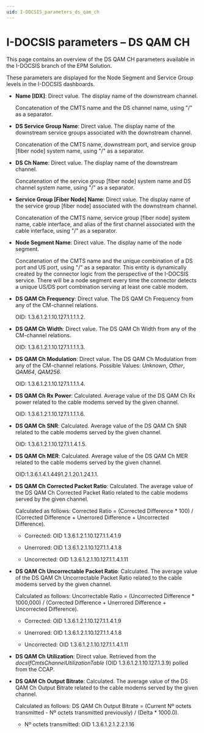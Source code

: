 ```yaml
---
uid: I-DOCSIS_parameters_ds_qam_ch
---
```


# I-DOCSIS parameters – DS QAM CH

This page contains an overview of the DS QAM CH parameters available in the I-DOCSIS branch of the EPM Solution.

These parameters are displayed for the Node Segment and Service Group levels in the I-DOCSIS dashboards.

- **Name \[IDX]**: Direct value. The display name of the downstream channel.

  Concatenation of the CMTS name and the DS channel name, using "/" as a separator.

- **DS Service Group Name**: Direct value. The display name of the downstream service groups associated with the downstream channel.

  Concatenation of the CMTS name, downstream port, and service group \[fiber node] system name, using "/" as a separator.

- **DS Ch Name**: Direct value. The display name of the downstream channel.

  Concatenation of the service group \[fiber node] system name and DS channel system name, using "/" as a separator.

- **Service Group \[Fiber Node] Name**: Direct value. The display name of the service group \[fiber node] associated with the downstream channel.

  Concatenation of the CMTS name, service group \[fiber node] system name, cable interface, and alias of the first channel associated with the cable interface, using "/" as a separator.

- **Node Segment Name**: Direct value. The display name of the node segment.

  Concatenation of the CMTS name and the unique combination of a DS port and US port, using "/" as a separator. This entity is dynamically created by the connector logic from the perspective of the I-DOCSIS service. There will be a node segment every time the connector detects a unique US/DS port combination serving at least one cable modem.

- **DS QAM Ch Frequency**: Direct value. The DS QAM Ch Frequency from any of the CM-channel relations.

  OID: 1.3.6.1.2.1.10.127.1.1.1.1.2.

- **DS QAM Ch Width**: Direct value. The DS QAM Ch Width from any of the CM-channel relations.

  OID: 1.3.6.1.2.1.10.127.1.1.1.1.3.

- **DS QAM Ch Modulation**: Direct value. The DS QAM Ch Modulation from any of the CM-channel relations. Possible Values: *Unknown*, *Other*, *QAM64*, *QAM256*.

  OID: 1.3.6.1.2.1.10.127.1.1.1.1.4.

- **DS QAM Ch Rx Power**: Calculated. Average value of the DS QAM Ch Rx power related to the cable modems served by the given channel.

  OID: 1.3.6.1.2.1.10.127.1.1.1.1.6.

- **DS QAM Ch SNR**: Calculated. Average value of the DS QAM Ch SNR related to the cable modems served by the given channel.

  OID: 1.3.6.1.2.1.10.127.1.1.4.1.5.

- **DS QAM Ch MER**: Calculated. Average value of the DS QAM Ch MER related to the cable modems served by the given channel.

  OID:1.3.6.1.4.1.4491.2.1.20.1.24.1.1.

- **DS QAM Ch Corrected Packet Ratio**: Calculated. The average value of the DS QAM Ch Corrected Packet Ratio related to the cable modems served by the given channel.

  Calculated as follows: Corrected Ratio = (Corrected Difference \* 100) / (Corrected Difference + Unerrored Difference + Uncorrected Difference).

  - Corrected: OID 1.3.6.1.2.1.10.127.1.1.4.1.9

  - Unerrored: OID 1.3.6.1.2.1.10.127.1.1.4.1.8

  - Uncorrected: OID 1.3.6.1.2.1.10.127.1.1.4.1.11

- **DS QAM Ch Uncorrectable Packet Ratio**: Calculated. The average value of the DS QAM Ch Uncorrectable Packet Ratio related to the cable modems served by the given channel.

  Calculated as follows: Uncorrectable Ratio = (Uncorrected Difference \* 1000,000) / (Corrected Difference + Unerrored Difference + Uncorrected Difference).

  - Corrected: OID 1.3.6.1.2.1.10.127.1.1.4.1.9

  - Unerrored: OID 1.3.6.1.2.1.10.127.1.1.4.1.8

  - Uncorrected: OID 1.3.6.1.2.1.10.127.1.1.4.1.11

- **DS QAM Ch Utilization**: Direct value. Retrieved from the *docsIfCmtsChannelUtilizationTable* (OID 1.3.6.1.2.1.10.127.1.3.9) polled from the CCAP.

- **DS QAM Ch Output Bitrate**: Calculated. The average value of the DS QAM Ch Output Bitrate related to the cable modems served by the given channel.

  Calculated as follows: DS QAM Ch Output Bitrate = (Current Nº octets transmitted - Nº octets transmitted previously) / (Delta \* 1000.0).

  - Nº octets transmitted: OID 1.3.6.1.2.1.2.2.1.16
